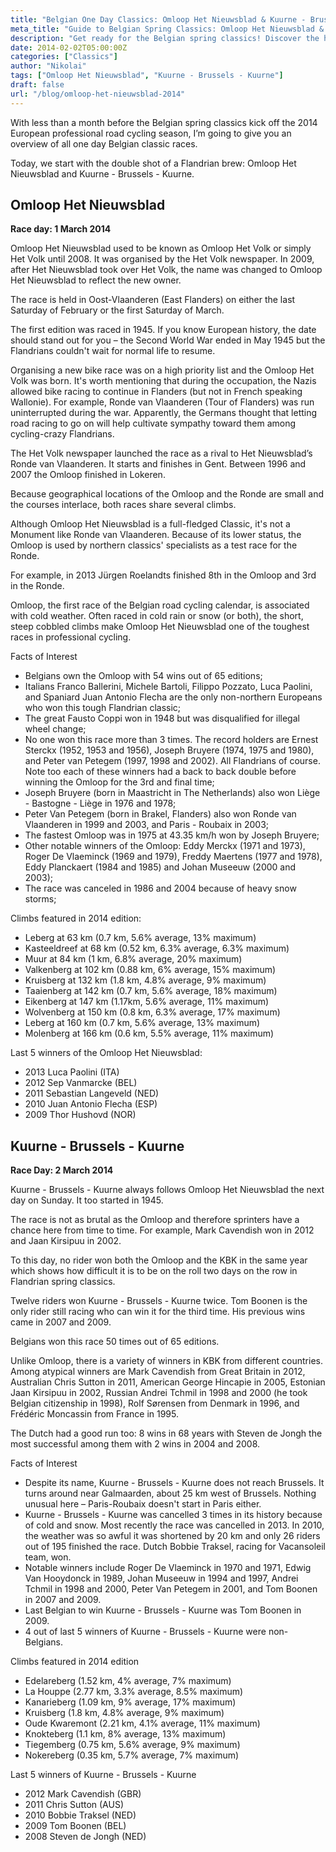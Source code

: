 ```yaml
---
title: "Belgian One Day Classics: Omloop Het Nieuwsblad & Kuurne - Brussels - Kuurne"
meta_title: "Guide to Belgian Spring Classics: Omloop Het Nieuwsblad & Kuurne-Brussels-Kuurne"
description: "Get ready for the Belgian spring classics! Discover the history, challenges, and key facts about Omloop Het Nieuwsblad and Kuurne-Brussels-Kuurne, the first two races that kick off the European pro cycling season. Learn about past winners, legendary climbs, and what makes these Flandrian races iconic."
date: 2014-02-02T05:00:00Z
categories: ["Classics"]
author: "Nikolai"
tags: ["Omloop Het Nieuwsblad", "Kuurne - Brussels - Kuurne"]
draft: false
url: "/blog/omloop-het-nieuwsblad-2014"
---
```


With less than a month before the Belgian spring classics kick off the 2014 European professional road cycling season, I’m going to give you an overview of all one day Belgian classic races. 

Today, we start with the double shot of a Flandrian brew: Omloop Het Nieuwsblad and Kuurne - Brussels - Kuurne.

## Omloop Het Nieuwsblad

**Race day: 1 March 2014**

Omloop Het Nieuwsblad used to be known as Omloop Het Volk or simply Het Volk until 2008. It was organised by the Het Volk newspaper. In 2009, after Het Nieuwsblad took over Het Volk, the name was changed to Omloop Het Nieuwsblad to reflect the new owner.

The race is held in Oost-Vlaanderen (East Flanders) on either the last Saturday of February or the first Saturday of March. 

The first edition was raced in 1945. If you know European history, the date should stand out for you – the Second World War ended in May 1945 but the Flandrians couldn't wait for normal life to resume. 

Organising a new bike race was on a high priority list and the Omloop Het Volk was born. It's worth mentioning that during the occupation, the Nazis allowed bike racing to continue in Flanders (but not in French speaking Wallonie). For example, Ronde van Vlaanderen (Tour of Flanders) was run uninterrupted during the war. Apparently, the Germans thought that letting road racing to go on will help cultivate sympathy toward them among cycling-crazy Flandrians.

The Het Volk newspaper launched the race as a rival to Het Nieuwsblad’s Ronde van Vlaanderen. It starts and finishes in Gent. Between 1996 and 2007 the Omloop finished in Lokeren.

Because geographical locations of the Omloop and the Ronde are small and the courses interlace, both races share several climbs. 

Although Omloop Het Nieuwsblad is a full-fledged Classic, it's not a Monument like Ronde van Vlaanderen. Because of its lower status, the Omloop is used by northern classics' specialists as a test race for the Ronde. 

For example, in 2013 Jürgen Roelandts finished 8th in the Omloop and 3rd in the Ronde.

Omloop, the first race of the Belgian road cycling calendar, is associated with cold weather. Often raced in cold rain or snow (or both), the short, steep cobbled climbs make Omloop Het Nieuwsblad one of the toughest races in professional cycling.

Facts of Interest

- Belgians own the Omloop with 54 wins out of 65 editions;
- Italians Franco Ballerini, Michele Bartoli, Filippo Pozzato, Luca Paolini, and Spaniard Juan Antonio Flecha are the only non-northern Europeans who won this tough Flandrian classic;
- The great Fausto Coppi won in 1948 but was disqualified for illegal wheel change;
- No one won this race more than 3 times. The record holders are Ernest Sterckx (1952, 1953 and 1956), Joseph Bruyere (1974, 1975 and 1980), and Peter van Petegem (1997, 1998 and 2002). All Flandrians of course. Note too each of these winners had a back to back double before winning the Omloop for the 3rd and final time;
- Joseph Bruyere (born in Maastricht in The Netherlands) also won Liège - Bastogne - Liège in 1976 and 1978;
- Peter Van Petegem (born in Brakel, Flanders) also won Ronde van Vlaanderen in 1999 and 2003, and Paris - Roubaix in 2003;
- The fastest Omloop was in 1975 at 43.35 km/h won by Joseph Bruyere;
- Other notable winners of the Omloop: Eddy Merckx (1971 and 1973), Roger De Vlaeminck (1969 and 1979), Freddy Maertens (1977 and 1978), Eddy Planckaert (1984 and 1985) and Johan Museeuw (2000 and 2003);
- The race was canceled in 1986 and 2004 because of heavy snow storms; 

Climbs featured in 2014 edition:

- Leberg at 63 km (0.7 km, 5.6% average, 13% maximum)
- Kasteeldreef at 68 km (0.52 km, 6.3% average, 6.3% maximum)
- Muur at 84 km (1 km, 6.8% average, 20% maximum)
- Valkenberg at 102 km (0.88 km, 6% average, 15% maximum)
- Kruisberg at 132 km (1.8 km, 4.8% average, 9% maximum)
- Taaienberg at 142 km (0.7 km, 5.6% average, 18% maximum)
- Eikenberg at 147 km (1.17km, 5.6% average, 11% maximum)
- Wolvenberg at 150 km (0.8 km, 6.3% average, 17% maximum)
- Leberg at 160 km (0.7 km, 5.6% average, 13% maximum)
- Molenberg at 166 km (0.6 km, 5.5% average, 11% maximum)

Last 5 winners of the Omloop Het Nieuwsblad:

- 2013 Luca Paolini (ITA)
- 2012 Sep Vanmarcke (BEL)
- 2011 Sebastian Langeveld (NED)
- 2010 Juan Antonio Flecha (ESP)
- 2009 Thor Hushovd (NOR)

## Kuurne - Brussels - Kuurne

**Race Day: 2 March 2014**

Kuurne - Brussels - Kuurne always follows Omloop Het Nieuwsblad the next day on Sunday. It too started in 1945. 

The race is not as brutal as the Omloop and therefore sprinters have a chance here from time to time. For example, Mark Cavendish won in 2012 and Jaan Kirsipuu in 2002. 

To this day, no rider won both the Omloop and the KBK in the same year which shows how difficult it is to be on the roll two days on the row in Flandrian spring classics.

Twelve riders won Kuurne - Brussels - Kuurne twice. Tom Boonen is the only rider still racing who can win it for the third time. His previous wins came in 2007 and 2009.

Belgians won this race 50 times out of 65 editions. 

Unlike Omloop, there is a variety of winners in KBK from different countries. Among atypical winners are Mark Cavendish from Great Britain in 2012, Australian Chris Sutton in 2011, American George Hincapie in 2005, Estonian Jaan Kirsipuu in 2002, Russian Andrei Tchmil in 1998 and 2000 (he took Belgian citizenship in 1998), Rolf Sørensen from Denmark in 1996, and Frédéric Moncassin from France in 1995. 

The Dutch had a good run too: 8 wins in 68 years with Steven de Jongh the most successful among them with 2 wins in 2004 and 2008.

Facts of Interest

- Despite its name, Kuurne - Brussels - Kuurne does not reach Brussels. It turns around near Galmaarden, about 25 km west of Brussels. Nothing unusual here – Paris-Roubaix doesn't start in Paris either.
- Kuurne - Brussels - Kuurne was cancelled 3 times in its history because of cold and snow. Most recently the race was cancelled in 2013. In 2010, the weather was so awful it was shortened by 20 km and only 26 riders out of 195 finished the race. Dutch Bobbie Traksel, racing for Vacansoleil team, won.
- Notable winners include Roger De Vlaeminck in 1970 and 1971, Edwig Van Hooydonck in 1989, Johan Museeuw in 1994 and 1997, Andrei Tchmil in 1998 and 2000, Peter Van Petegem in 2001, and Tom Boonen in 2007 and 2009.
- Last Belgian to win Kuurne - Brussels - Kuurne was Tom Boonen in 2009.
- 4 out of last 5 winners of Kuurne - Brussels - Kuurne were non-Belgians.

Climbs featured in 2014 edition

- Edelareberg (1.52 km, 4% average, 7% maximum)
- La Houppe (2.77 km, 3.3% average, 8.5% maximum)
- Kanarieberg (1.09 km, 9% average, 17% maximum)
- Kruisberg (1.8 km, 4.8% average, 9% maximum)
- Oude Kwaremont (2.21 km, 4.1% average, 11% maximum)
- Knokteberg (1.1 km, 8% average, 13% maximum)
- Tiegemberg (0.75 km, 5.6% average, 9% maximum)
- Nokereberg (0.35 km, 5.7% average, 7% maximum)

Last 5 winners of Kuurne - Brussels - Kuurne

- 2012 Mark Cavendish (GBR)
- 2011 Chris Sutton (AUS)
- 2010 Bobbie Traksel (NED)
- 2009 Tom Boonen (BEL)
- 2008 Steven de Jongh (NED)